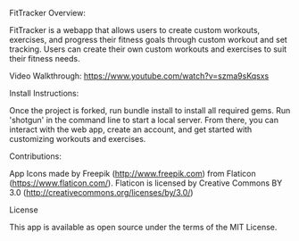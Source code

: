 FitTracker Overview:

FitTracker is a webapp that allows users to create custom workouts, exercises, and progress their fitness goals through custom workout and set tracking. Users can create their own custom workouts and exercises to suit their fitness needs.

Video Walkthrough: https://www.youtube.com/watch?v=szma9sKqsxs

Install Instructions:

Once the project is forked, run bundle install to install all required gems. Run 'shotgun' in the command line to start a local server. From there, you can interact with the web app, create an account, and get started with customizing workouts and exercises.

Contributions:

App Icons made by Freepik (http://www.freepik.com) from Flaticon (https://www.flaticon.com/). Flaticon is licensed by Creative Commons BY 3.0 (http://creativecommons.org/licenses/by/3.0/)

License

This app is available as open source under the terms of the MIT License.
